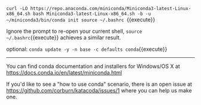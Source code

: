 `curl -LO https://repo.anaconda.com/miniconda/Miniconda3-latest-Linux-x86_64.sh
bash Miniconda3-latest-Linux-x86_64.sh -b -u
~/miniconda3/bin/conda init
source ~/.bashrc
`{{execute}}

Ignore the prompt to re-open your current shell, `source ~/.bashrc`{{execute}} achieves a similar result.

optional: `conda update -y -n base -c defaults conda`{{execute}}

---

You can find conda documentation and installers for Windows/OS X at https://docs.conda.io/en/latest/miniconda.html

If you'd like to see a "how to use conda" scenario, there is an open issue at https://github.com/corburn/katacoda/issues/1 where you can help us make one.
